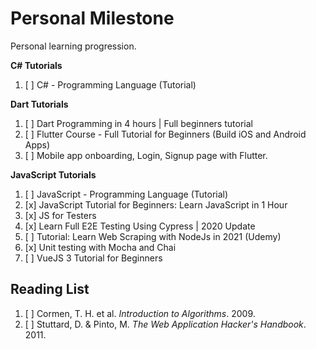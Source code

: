 # Personal Milestone

Personal learning progression.

**C# Tutorials**

1. [ ] C# - Programming Language (Tutorial)

**Dart Tutorials**

1. [ ] Dart Programming in 4 hours | Full beginners tutorial
2. [ ] Flutter Course - Full Tutorial for Beginners (Build iOS and Android Apps)
3. [ ] Mobile app onboarding, Login, Signup page with Flutter.

**JavaScript Tutorials**

1. [ ] JavaScript - Programming Language (Tutorial)
2. [x] JavaScript Tutorial for Beginners: Learn JavaScript in 1 Hour
3. [x] JS for Testers
4. [x] Learn Full E2E Testing Using Cypress | 2020 Update
5. [ ] Tutorial: Learn Web Scraping with NodeJs in 2021 (Udemy)
6. [x] Unit testing with Mocha and Chai
7. [ ] VueJS 3 Tutorial for Beginners

## Reading List

1. [ ] Cormen, T. H. et al. _Introduction to Algorithms_. 2009.
2. [ ] Stuttard, D. & Pinto, M. _The Web Application Hacker's Handbook_. 2011.

